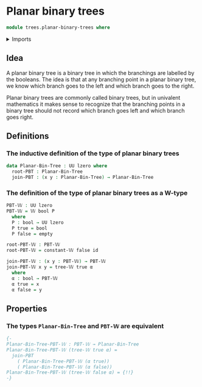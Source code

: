 # Planar binary trees

```agda
module trees.planar-binary-trees where
```

<details><summary>Imports</summary>

```agda
open import foundation.booleans
open import foundation.empty-types
open import foundation.functions
open import foundation.universe-levels

open import trees.w-types
```

</details>

## Idea

A planar binary tree is a binary tree in which the branchings are labelled by
the booleans. The idea is that at any branching point in a planar binary tree,
we know which branch goes to the left and which branch goes to the right.

Planar binary trees are commonly called binary trees, but in univalent
mathematics it makes sense to recognize that the branching points in a binary
tree should not record which branch goes left and which branch goes right.

## Definitions

### The inductive definition of the type of planar binary trees

```agda
data Planar-Bin-Tree : UU lzero where
  root-PBT : Planar-Bin-Tree
  join-PBT : (x y : Planar-Bin-Tree) → Planar-Bin-Tree
```

### The definition of the type of planar binary trees as a W-type

```agda
PBT-𝕎 : UU lzero
PBT-𝕎 = 𝕎 bool P
  where
  P : bool → UU lzero
  P true = bool
  P false = empty

root-PBT-𝕎 : PBT-𝕎
root-PBT-𝕎 = constant-𝕎 false id

join-PBT-𝕎 : (x y : PBT-𝕎) → PBT-𝕎
join-PBT-𝕎 x y = tree-𝕎 true α
  where
  α : bool → PBT-𝕎
  α true = x
  α false = y
```

## Properties

### The types `Planar-Bin-Tree` and `PBT-𝕎` are equivalent

```agda
{-
Planar-Bin-Tree-PBT-𝕎 : PBT-𝕎 → Planar-Bin-Tree
Planar-Bin-Tree-PBT-𝕎 (tree-𝕎 true α) =
  join-PBT
    ( Planar-Bin-Tree-PBT-𝕎 (α true))
    ( Planar-Bin-Tree-PBT-𝕎 (α false))
Planar-Bin-Tree-PBT-𝕎 (tree-𝕎 false α) = {!!}
-}
```
